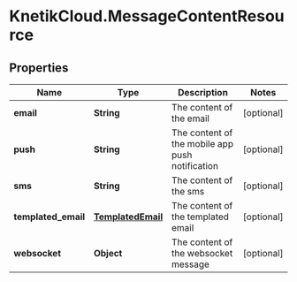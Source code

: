 # KnetikCloud.MessageContentResource

## Properties
Name | Type | Description | Notes
------------ | ------------- | ------------- | -------------
**email** | **String** | The content of the email | [optional] 
**push** | **String** | The content of the mobile app push notification | [optional] 
**sms** | **String** | The content of the sms | [optional] 
**templated_email** | [**TemplatedEmail**](TemplatedEmail.md) | The content of the templated email | [optional] 
**websocket** | **Object** | The content of the websocket message | [optional] 


